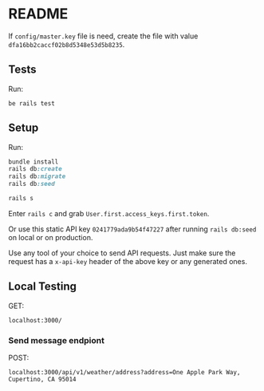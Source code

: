 # README

If `config/master.key` file is need, create the file with value `dfa16bb2caccf02b8d5348e53d5b8235`.

## Tests

Run:

```
be rails test
```

## Setup

Run:

```ruby
bundle install
rails db:create
rails db:migrate
rails db:seed

rails s
```

Enter `rails c` and grab `User.first.access_keys.first.token`.

Or use this static API key `0241779ada9b54f47227` after running `rails db:seed` on local or on production.

Use any tool of your choice to send API requests. Just make sure the
request has a `x-api-key` header of the above key or any generated ones.

## Local Testing

GET:
```
localhost:3000/
```

### Send message endpiont

POST: 
```
localhost:3000/api/v1/weather/address?address=One Apple Park Way, Cupertino, CA 95014
```
